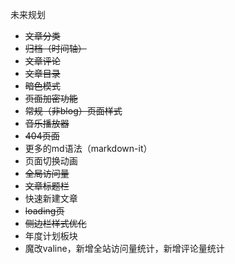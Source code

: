 未来规划
- ~~文章分类~~
- ~~归档（时间轴）~~
- ~~文章评论~~
- ~~文章目录~~
- ~~暗色模式~~
- ~~页面加密功能~~
- ~~常规（非blog）页面样式~~
- ~~音乐播放器~~
- ~~404页面~~
- 更多的md语法（markdown-it）
- 页面切换动画
- ~~全局访问量~~
- ~~文章标题栏~~
- 快速新建文章
- ~~loading页~~
- ~~侧边栏样式优化~~
- 年度计划板块
- 魔改valine，新增全站访问量统计，新增评论量统计